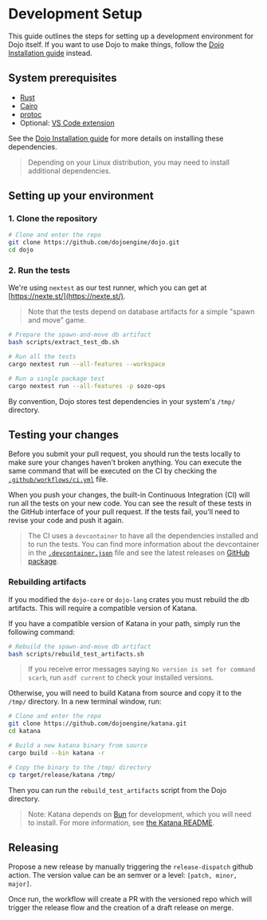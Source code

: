 # Development Setup

This guide outlines the steps for setting up a development environment for Dojo itself.
If you want to use Dojo to make things, follow the [Dojo Installation guide](https://book.dojoengine.org/installation) instead.

## System prerequisites

- [Rust](https://github.com/rust-lang/rust)
- [Cairo](https://github.com/starkware-libs/cairo)
- [protoc](https://github.com/protocolbuffers/protobuf)
- Optional: [VS Code extension](https://marketplace.visualstudio.com/items?itemName=starkware.cairo1)

See the [Dojo Installation guide](https://book.dojoengine.org/installation) for more details on installing these dependencies.

> Depending on your Linux distribution, you may need to install additional dependencies.

## Setting up your environment

### 1. Clone the repository

```sh
# Clone and enter the repo
git clone https://github.com/dojoengine/dojo.git
cd dojo
```

### 2. Run the tests

We're using `nextest` as our test runner, which you can get at [https://nexte.st/](https://nexte.st/).

> Note that the tests depend on database artifacts for a simple "spawn and move" game.

```sh
# Prepare the spawn-and-move db artifact
bash scripts/extract_test_db.sh

# Run all the tests
cargo nextest run --all-features --workspace

# Run a single package test
cargo nextest run --all-features -p sozo-ops
```

By convention, Dojo stores test dependencies in your system's `/tmp/` directory.

## Testing your changes

Before you submit your pull request, you should run the tests locally to make sure your changes haven't broken anything.
You can execute the same command that will be executed on the CI by checking the [`.github/workflows/ci.yml`](.github/workflows/ci.yml) file.

When you push your changes, the built-in Continuous Integration (CI) will run all the tests on your new code.
You can see the result of these tests in the GitHub interface of your pull request.
If the tests fail, you'll need to revise your code and push it again.

> The CI uses a `devcontainer` to have all the dependencies installed and to run the tests.
> You can find more information about the devcontainer in the [`.devcontainer.json`](.devcontainer/devcontainer.json) file and see the latest releases on [GitHub package](https://github.com/dojoengine/dojo/pkgs/container/dojo-dev).

### Rebuilding artifacts

If you modified the `dojo-core` or `dojo-lang` crates you must rebuild the db artifacts.
This will require a compatible version of Katana.

If you have a compatible version of Katana in your path, simply run the following command:

```bash
# Rebuild the spawn-and-move db artifact
bash scripts/rebuild_test_artifacts.sh
```

> If you receive error messages saying `No version is set for command scarb`, run `asdf current` to check your installed versions.

Otherwise, you will need to build Katana from source and copy it to the `/tmp/` directory.
In a new terminal window, run:

```sh
# Clone and enter the repo
git clone https://github.com/dojoengine/katana.git
cd katana

# Build a new katana binary from source
cargo build --bin katana -r

# Copy the binary to the /tmp/ directory
cp target/release/katana /tmp/
```

Then you can run the `rebuild_test_artifacts` script from the Dojo directory.

> Note: Katana depends on [Bun](https://bun.sh/) for development, which you will need to install.
> For more information, see [the Katana README](https://github.com/dojoengine/katana).

## Releasing

Propose a new release by manually triggering the `release-dispatch` github action. The version value can be an semver or a level: `[patch, minor, major]`.

Once run, the workflow will create a PR with the versioned repo which will trigger the release flow and the creation of a draft release on merge.
